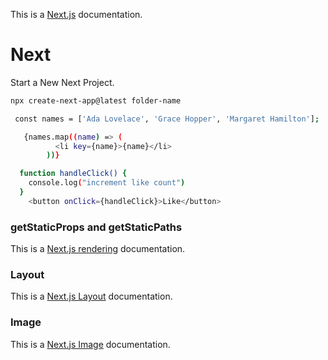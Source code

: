 This is a [Next.js](https://react.dev/) documentation.
# Next
Start a New Next Project.
```bash
npx create-next-app@latest folder-name
```

```bash
 const names = ['Ada Lovelace', 'Grace Hopper', 'Margaret Hamilton'];

   {names.map((name) => (
          <li key={name}>{name}</li>
        ))}
```

```bash
  function handleClick() {
    console.log("increment like count")
  }
    <button onClick={handleClick}>Like</button>
```
### getStaticProps and getStaticPaths
This is a [Next.js rendering](https://nextjs.org/docs/basic-features/pages) documentation.

### Layout 
This is a [Next.js Layout](https://nextjs.org/docs/basic-features/layouts) documentation.

### Image
This is a [Next.js Image](https://nextjs.org/docs/api-reference/next/image) documentation.

